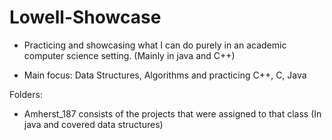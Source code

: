 # Lowell-Showcase

* Practicing and showcasing what I can do purely in an academic computer science setting. (Mainly in java and C++)

* Main focus: Data Structures, Algorithms and practicing C++, C, Java

Folders: 

  - Amherst_187 consists of the projects that were assigned to that class (In java and covered data structures)
